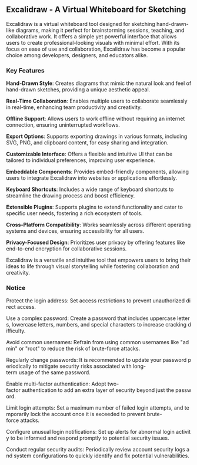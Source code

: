 ## Excalidraw - A Virtual Whiteboard for Sketching

Excalidraw is a virtual whiteboard tool designed for sketching hand-drawn-like diagrams, making it perfect for brainstorming sessions, teaching, and collaborative work. It offers a simple yet powerful interface that allows users to create professional-looking visuals with minimal effort. With its focus on ease of use and collaboration, Excalidraw has become a popular choice among developers, designers, and educators alike.

### Key Features

**Hand-Drawn Style**: Creates diagrams that mimic the natural look and feel of hand-drawn sketches, providing a unique aesthetic appeal.

**Real-Time Collaboration**: Enables multiple users to collaborate seamlessly in real-time, enhancing team productivity and creativity.

**Offline Support**: Allows users to work offline without requiring an internet connection, ensuring uninterrupted workflows.

**Export Options**: Supports exporting drawings in various formats, including SVG, PNG, and clipboard content, for easy sharing and integration.

**Customizable Interface**: Offers a flexible and intuitive UI that can be tailored to individual preferences, improving user experience.

**Embeddable Components**: Provides embed-friendly components, allowing users to integrate Excalidraw into websites or applications effortlessly.

**Keyboard Shortcuts**: Includes a wide range of keyboard shortcuts to streamline the drawing process and boost efficiency.

**Extensible Plugins**: Supports plugins to extend functionality and cater to specific user needs, fostering a rich ecosystem of tools.

**Cross-Platform Compatibility**: Works seamlessly across different operating systems and devices, ensuring accessibility for all users.

**Privacy-Focused Design**: Prioritizes user privacy by offering features like end-to-end encryption for collaborative sessions.

Excalidraw is a versatile and intuitive tool that empowers users to bring their ideas to life through visual storytelling while fostering collaboration and creativity.

### Notice

Protect the login address: Set access restrictions to prevent unauthorized direct access.
    
Use a complex password: Create a password that includes uppercase letters, lowercase letters, numbers, and special characters to increase cracking difficulty.
    
Avoid common usernames: Refrain from using common usernames like "admin" or "root" to reduce the risk of brute-force attacks.
    
Regularly change passwords: It is recommended to update your password periodically to mitigate security risks associated with long-term usage of the same password.
    
Enable multi-factor authentication: Adopt two-factor authentication to add an extra layer of security beyond just the password.
    
Limit login attempts: Set a maximum number of failed login attempts, and temporarily lock the account once it is exceeded to prevent brute-force attacks.
    
Configure unusual login notifications: Set up alerts for abnormal login activity to be informed and respond promptly to potential security issues.
    
Conduct regular security audits: Periodically review account security logs and system configurations to quickly identify and fix potential vulnerabilities.
        